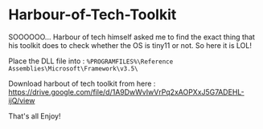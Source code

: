 # Harbour-of-Tech-Toolkit

SOOOOOO... Harbour of tech himself asked me to find the exact thing that his toolkit does to check whether the OS is tiny11 or not. So here it is LOL!

Place the DLL file into :
```%PROGRAMFILES%\Reference Assemblies\Microsoft\Framework\v3.5\```

Download harbout of tech toolkit from here : https://drive.google.com/file/d/1A9DwWvIwVrPq2xAOPXxJ5G7ADEHL-ijQ/view

That's all Enjoy!
